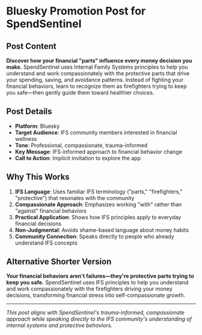 # Bluesky Promotion Post for SpendSentinel

## Post Content

**Discover how your financial "parts" influence every money decision you make.** SpendSentinel uses Internal Family Systems principles to help you understand and work compassionately with the protective parts that drive your spending, saving, and avoidance patterns. Instead of fighting your financial behaviors, learn to recognize them as firefighters trying to keep you safe—then gently guide them toward healthier choices.

## Post Details

- **Platform**: Bluesky
- **Target Audience**: IFS community members interested in financial wellness
- **Tone**: Professional, compassionate, trauma-informed
- **Key Message**: IFS-informed approach to financial behavior change
- **Call to Action**: Implicit invitation to explore the app

## Why This Works

1. **IFS Language**: Uses familiar IFS terminology ("parts," "firefighters," "protective") that resonates with the community
2. **Compassionate Approach**: Emphasizes working "with" rather than "against" financial behaviors
3. **Practical Application**: Shows how IFS principles apply to everyday financial decisions
4. **Non-Judgmental**: Avoids shame-based language about money habits
5. **Community Connection**: Speaks directly to people who already understand IFS concepts

## Alternative Shorter Version

**Your financial behaviors aren't failures—they're protective parts trying to keep you safe.** SpendSentinel uses IFS principles to help you understand and work compassionately with the firefighters driving your money decisions, transforming financial stress into self-compassionate growth.

---

*This post aligns with SpendSentinel's trauma-informed, compassionate approach while speaking directly to the IFS community's understanding of internal systems and protective behaviors.*

